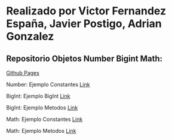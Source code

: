 # Realizado por Victor Fernandez España, Javier Postigo, Adrian Gonzalez

## Repositorio Objetos Number Bigint Math:
[Github Pages](https://victorfernandezesp.github.io/Repositorios_objetos_Num_Bigint_Math/)

Number: Ejemplo Constantes [Link](1Number/number.html)

BigInt: Ejemplo BigInt [Link](2Big_Int/bigInt.html)

BigInt: Ejemplo Metodos [Link](2Big_Int/bigIntMetodos.html)

Math: Ejemplo Constantes [Link](3Math/constantesMath.html)

Math: Ejemplo Metodos [Link](3Math/metodosMath.html)

